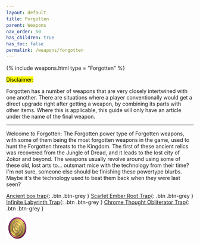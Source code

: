 ```yaml
---
layout: default
title: Forgotten
parent: Weapons
nav_order: 50
has_children: true
has_toc: false
permalink: /weapons/forgotten
---
```

{% include weapons.html type = "Forgotten" %}

<mark>Disclaimer: </mark>

Forgotten has a number of weapons that are very closely intertwined with one another. There are situations where a player conventionally would get a direct upgrade right after getting a weapon, by combining its parts with other items. Where this is applicable, this guide will only have an article under the name of the final weapon.


---


Welcome to Forgotten: The Forgotten power type of Forgotten weapons, with some of them being the most forgotten weapons in the game, used to hunt the Forgotten threats to the Kingdom. The first of these ancient relics was recovered from the Jungle of Dread, and it leads to the lost city of Zokor and beyond. The weapons usually revolve around using some of these old, lost arts to... outsmart mice with the technology from their time? I'm not sure, someone else should be finishing these powertype blurbs.
Maybe it's the technology used to beat them back when they were last seen?


<span class="fs-1">[Ancient box trap](/weapons/forgotten/abt){: .btn .btn-grey } </span><span class="fs-1">[Scarlet Ember Root Trap](/weapons/forgotten/sert){: .btn .btn-grey } </span> <span class="fs-1">[Infinite Labyrinth Trap](/weapons/forgotten/ilt){: .btn .btn-grey } </span><span class="fs-1">[ Chrome Thought Obliterator Trap](/weapons/forgotten/tot){: .btn .btn-grey }</span>

<img src="/assets/images/power-types/forgotten.png" alt="Forgotten">
